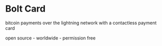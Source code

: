 # Bolt Card

bitcoin payments over the lightning network with a contactless payment card

open source - worldwide - permission free
